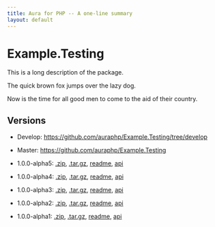```yaml
---
title: Aura for PHP -- A one-line summary
layout: default
---
```


Example.Testing
===============

This is a long description of the package.

The quick brown fox jumps over the lazy dog.

Now is the time for all good men to come to the aid of their country.

Versions
--------

- Develop: <https://github.com/auraphp/Example.Testing/tree/develop>

- Master: <https://github.com/auraphp/Example.Testing>

- 1.0.0-alpha5: [.zip](https://github.com/auraphp/Example.Testing/zipball/1.0.0-alpha5), [.tar.gz](https://github.com/auraphp/Example.Testing/tarball/1.0.0-alpha5), [readme](version/1.0.0-alpha5/), [api](version/1.0.0-alpha5/api/)

- 1.0.0-alpha4: [.zip](https://github.com/auraphp/Example.Testing/zipball/1.0.0-alpha4), [.tar.gz](https://github.com/auraphp/Example.Testing/tarball/1.0.0-alpha4), [readme](version/1.0.0-alpha4/), [api](version/1.0.0-alpha4/api/)

- 1.0.0-alpha3: [.zip](https://github.com/auraphp/Example.Testing/zipball/1.0.0-alpha3), [.tar.gz](https://github.com/auraphp/Example.Testing/tarball/1.0.0-alpha3), [readme](version/1.0.0-alpha3/), [api](version/1.0.0-alpha3/api/)

- 1.0.0-alpha2: [.zip](https://github.com/auraphp/Example.Testing/zipball/1.0.0-alpha2), [.tar.gz](https://github.com/auraphp/Example.Testing/tarball/1.0.0-alpha2), [readme](version/1.0.0-alpha2/), [api](version/1.0.0-alpha2/api/)

- 1.0.0-alpha1: [.zip](https://github.com/auraphp/Example.Testing/zipball/1.0.0-alpha1), [.tar.gz](https://github.com/auraphp/Example.Testing/tarball/1.0.0-alpha1), [readme](version/1.0.0-alpha1/), [api](version/1.0.0-alpha1/api/)

